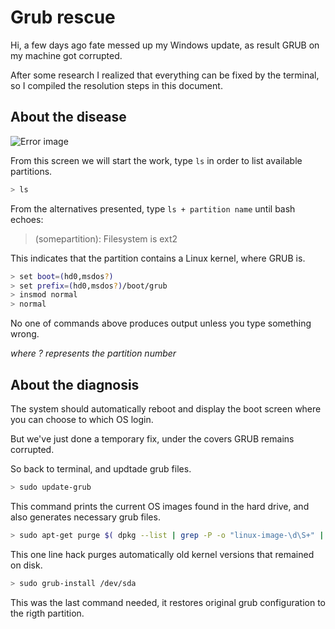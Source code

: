 # Grub rescue

Hi, a few days ago fate messed up my Windows update, as result GRUB on my machine got corrupted.

After some research I realized that everything can be fixed by the terminal, so I compiled the resolution steps in this document.

## About the disease

![Error image](https://3.bp.blogspot.com/-R8ggqY7IRxc/WmITpP3xQNI/AAAAAAAAABM/YHEIto1xWoU9ojjTgiRSKae7z-yQzj61ACLcBGAs/w1200-h630-p-k-no-nu/gruberror.jpg)

From this screen we will start the work, type `ls` in order to list available partitions.

```bash
> ls
```

From the alternatives presented, type `ls + partition name` until bash echoes:

> (somepartition): Filesystem is ext2

This indicates that the partition contains a Linux kernel, where GRUB is.

```bash
> set boot=(hd0,msdos?)
> set prefix=(hd0,msdos?)/boot/grub
> insmod normal
> normal
```

No one of commands above produces output unless you type something wrong.

_where ? represents the partition number_

## About the diagnosis

The system should automatically reboot and display the boot screen where you can choose to which OS login.

But we've just done a temporary fix, under the covers GRUB remains corrupted.

So back to terminal, and updtade grub files.

```bash
> sudo update-grub
```

This command prints the current OS images found in the hard drive, and also generates necessary grub files.

```bash
> sudo apt-get purge $( dpkg --list | grep -P -o "linux-image-\d\S+" | grep -v $(uname -r | grep -P -o ".+\d") )
```

This one line hack purges automatically old kernel versions that remained on disk.

```bash
> sudo grub-install /dev/sda
```

This was the last command needed, it restores original grub configuration to the rigth partition.
